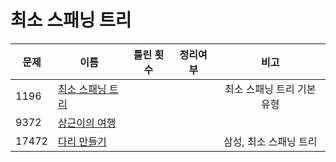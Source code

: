 # 최소 스패닝 트리


| 문제    | 이름                          | 틀린 횟수 | 정리여부  |       비고        |
| ----- | --------------------------- | :---: | :---: | :-------------: |
| 1196  | [최소 스패닝 트리](1197/README.md) |       |       | 최소 스패닝 트리 기본 유형 |
| 9372  | [상근이의 여행](9372/README.md)   |       |       |                 |
| 17472 | [다리 만들기](17472/README.md)   |       |       |  삼성, 최소 스패닝 트리  |